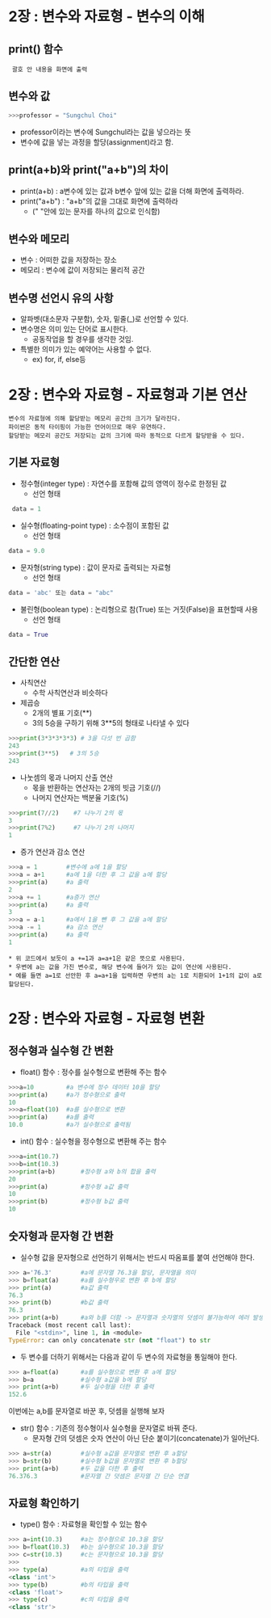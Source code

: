 # 2장 : 변수와 자료형 - 변수의 이해

## print() 함수
     괄호 안 내용을 화면에 출력

## 변수와 값

```python
>>>professor = "Sungchul Choi"
```
- professor이라는 변수에 Sungchul라는 값을 넣으라는 뜻
- 변수에 값을 넣는 과정을 할당(assignment)라고 함.

## print(a+b)와 print("a+b")의 차이
  * print(a+b) : a변수에 있는 값과 b변수 앞에 있는 값을 더해 화면에 출력하라.
  * print("a+b") : "a+b"의 값을 그대로 화면에 출력하라 
    * (" "안에 있는 문자를 하나의 값으로 인식함)

## 변수와 메모리

- 변수 : 어떠한 값을 저장하는 장소
- 메모리 : 변수에 값이 저장되는 물리적 공간

## 변수명 선언시 유의 사항

- 알파벳(대소문자 구분함), 숫자, 밑줄(_)로 선언할 수 있다.
- 변수명은 의미 있는 단어로 표시한다.
  * 공동작업을 할 경우를 생각한 것임.
- 특별한 의미가 있는 예약어는 사용할 수 없다.
    * ex) for, if, else등

# 2장 : 변수와 자료형 - 자료형과 기본 연산
```
변수의 자료형에 의해 할당받는 메모리 공간의 크기가 달라진다.
파이썬은 동적 타이핑이 가능한 언어이므로 매우 유연하다.
할당받는 메모리 공간도 저장되는 값의 크기에 따라 동적으로 다르게 할당받을 수 있다.
```
## 기본 자료형
   * 정수형(integer type) : 자연수를 포함해 값의 영역이 정수로 한정된 값
     * 선언 형태 
  ```python
   data = 1
  ```
   * 실수형(floating-point type) : 소수점이 포함된 값
     * 선언 형태
  ```python
  data = 9.0
 ```
   * 문자형(string type) : 값이 문자로 출력되는 자료형
     * 선언 형태
  ```python
  data = 'abc' 또는 data = "abc"
 ``` 
   * 불린형(boolean type) : 논리형으로 참(True) 또는 거짓(False)을 표현할때 사용
     * 선언 형태 
  ```python
  data = True
 ```
## 간단한 연산
- 사칙연산
  - 수학 사칙연산과 비슷하다
- 제곱승
  - 2개의 별표 기호(**)
  - 3의 5승을 구하기 위해 3**5의 형태로 나타낼 수 있다
```python
>>>print(3*3*3*3*3) # 3을 다섯 번 곱함
243
>>>print(3**5)   # 3의 5승
243
```
- 나눗셈의 몫과 나머지 산출 연산
  - 몫을 반환하는 연산자는 2개의 빗금 기호(//)
  - 나머지 연산자는 백분율 기호(%)
```python
>>>print(7//2)    #7 나누기 2의 몫
3
>>>print(7%2)     #7 나누기 2의 나머지
1
```
- 증가 연산과 감소 연산
```python
>>>a = 1        #변수에 a에 1을 할당
>>>a = a+1      #a에 1을 더한 후 그 값을 a에 할당
>>>print(a)     #a 출력
2
>>>a += 1       #a증가 연산
>>>print(a)     #a 출력
3
>>>a = a-1      #a에서 1을 뺀 후 그 값을 a에 할당
>>>a -= 1       #a 감소 연산
>>>print(a)     #a 출력
1
```
    * 위 코드에서 보듯이 a +=1과 a=a+1은 같은 뜻으로 사용된다.
    * 우변에 a는 값을 가진 변수로, 해당 변수에 들어가 있는 값이 연산에 사용된다.
    * 예를 들면 a=1로 선안한 후 a=a+1을 입력하면 우변의 a는 1로 치환되어 1+1의 값이 a로 할당된다.

# 2장 : 변수와 자료형 - 자료형 변환
## 정수형과 실수형 간 변환
- float() 함수 : 정수를 실수형으로 변환해 주는 함수
```py
>>>a=10         #a 변수에 정수 데이터 10을 할당
>>>print(a)     #a가 정수형으로 출력
10
>>>a=float(10)  #a를 실수형으로 변환
>>>print(a)     #a를 출력
10.0            #a가 실수형으로 출력됨
```
- int() 함수 : 실수형을 정수형으로 변환해 주는 함수
```py
>>>a=int(10.7)
>>>b=int(10.3)
>>>print(a+b)       #정수형 a와 b의 합을 출력
20
>>>print(a)         #정수형 a값 출력
10
>>>print(b)         #정수형 b값 출력
10
```
## 숫자형과 문자형 간 변환
- 실수형 값을 문자형으로 선언하기 위해서는 반드시 따옴표를 붙여 선언해야 한다.
```py
>>> a='76.3'        #a에 문자열 76.3을 할당, 문자열을 의미
>>> b=float(a)      #a를 실수형우로 변환 후 b에 할당
>>> print(a)        #a값 출력
76.3
>>> print(b)        #b값 출력
76.3
>>> print(a+b)      #a와 b를 더함 -> 문자열과 숫자열의 덧셈이 불가능하여 에러 발생
Traceback (most recent call last):
  File "<stdin>", line 1, in <module>
TypeError: can only concatenate str (not "float") to str
```
- 두 변수를 더하기 위해서는 다음과 같이 두 변수의 자료형을 통일해야 한다.
```py
>>> a=float(a)      #a를 실수형으로 변환 후 a에 할당
>>> b=a             #실수형 a값을 b에 할당
>>> print(a+b)      #두 실수형을 더한 후 출력
152.6
```
이번에는 a,b를 문자열로 바꾼 후, 덧셈을 실행해 보자
- str() 함수 : 기존의 정수형이사 실수형을 문자열로 바꿔 준다.
  - 문자형 간의 덧셈은 숫자 연산이 아닌 단순 붙이기(concatenate)가 일어난다.
```py
>>> a=str(a)        #실수형 a값을 문자열로 변환 후 a할당
>>> b=str(b)        #실수형 b값을 문자열로 변환 후 b할당
>>> print(a+b)      #두 값을 더한 후 출력
76.376.3            #문자열 간 덧셈은 문자열 간 단순 연결
```
## 자료형 확인하기
- type() 함수 : 자료형을 확인할 수 있는 함수
```py
>>> a=int(10.3)     #a는 정수형으로 10.3을 할당
>>> b=float(10.3)   #b는 실수형으로 10.3을 할당
>>> c=str(10.3)     #c는 문자형으로 10.3을 할당
>>>
>>> type(a)         #a의 타입을 출력
<class 'int'>
>>> type(b)         #b의 타입을 출력
<class 'float'>
>>> type(c)         #c의 타입을 출력
<class 'str'>
```
